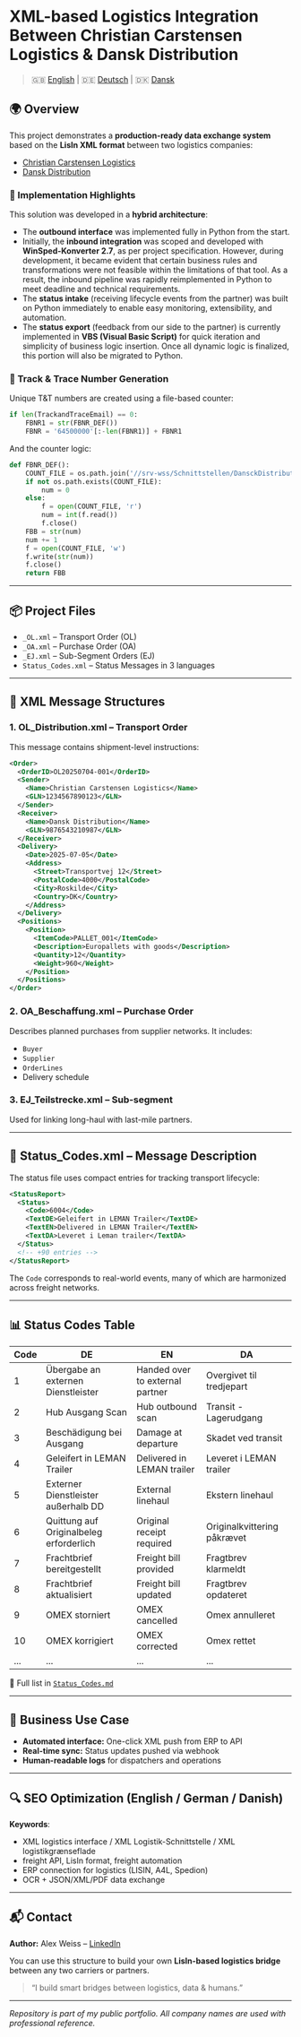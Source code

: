# XML-based Logistics Integration Between Christian Carstensen Logistics & Dansk Distribution

> 🇬🇧 [English](README.en.md) | 🇩🇪 [Deutsch](README.de.md) | 🇩🇰 [Dansk](README.da.md)

## 🌍 Overview

This project demonstrates a **production-ready data exchange system** based on the **LisIn XML format** between two logistics companies:

* [Christian Carstensen Logistics](https://www.carstensen.eu)
* [Dansk Distribution](https://www.danskdistribution.dk)

### 🧪 Implementation Highlights

This solution was developed in a **hybrid architecture**:

* The **outbound interface** was implemented fully in Python from the start.
* Initially, the **inbound integration** was scoped and developed with **WinSped-Konverter 2.7**, as per project specification. However, during development, it became evident that certain business rules and transformations were not feasible within the limitations of that tool. As a result, the inbound pipeline was rapidly reimplemented in Python to meet deadline and technical requirements.
* The **status intake** (receiving lifecycle events from the partner) was built on Python immediately to enable easy monitoring, extensibility, and automation.
* The **status export** (feedback from our side to the partner) is currently implemented in **VBS (Visual Basic Script)** for quick iteration and simplicity of business logic insertion. Once all dynamic logic is finalized, this portion will also be migrated to Python.

### 🔢 Track & Trace Number Generation

Unique T\&T numbers are created using a file-based counter:

```python
if len(TrackandTraceEmail) == 0:
    FBNR1 = str(FBNR_DEF())
    FBNR = '64500000'[:-len(FBNR1)] + FBNR1
```

And the counter logic:

```python
def FBNR_DEF():
    COUNT_FILE = os.path.join('//srv-wss/Schnittstellen/DansckDistribution/FBNR.COUNTER')
    if not os.path.exists(COUNT_FILE):
        num = 0
    else:
        f = open(COUNT_FILE, 'r')
        num = int(f.read())
        f.close()
    FBB = str(num)
    num += 1
    f = open(COUNT_FILE, 'w')
    f.write(str(num))
    f.close()
    return FBB
```

---

## 📦 Project Files

* `_OL.xml` – Transport Order (OL)
* `_OA.xml` – Purchase Order (OA)
* `_EJ.xml` – Sub-Segment Orders (EJ)
* `Status_Codes.xml` – Status Messages in 3 languages

---

## 🧠 XML Message Structures

### 1. OL\_Distribution.xml – Transport Order

This message contains shipment-level instructions:

```xml
<Order>
  <OrderID>OL20250704-001</OrderID>
  <Sender>
    <Name>Christian Carstensen Logistics</Name>
    <GLN>1234567890123</GLN>
  </Sender>
  <Receiver>
    <Name>Dansk Distribution</Name>
    <GLN>9876543210987</GLN>
  </Receiver>
  <Delivery>
    <Date>2025-07-05</Date>
    <Address>
      <Street>Transportvej 12</Street>
      <PostalCode>4000</PostalCode>
      <City>Roskilde</City>
      <Country>DK</Country>
    </Address>
  </Delivery>
  <Positions>
    <Position>
      <ItemCode>PALLET_001</ItemCode>
      <Description>Europallets with goods</Description>
      <Quantity>12</Quantity>
      <Weight>960</Weight>
    </Position>
  </Positions>
</Order>
```

### 2. OA\_Beschaffung.xml – Purchase Order

Describes planned purchases from supplier networks. It includes:

* `Buyer`
* `Supplier`
* `OrderLines`
* Delivery schedule

### 3. EJ\_Teilstrecke.xml – Sub-segment

Used for linking long-haul with last-mile partners.

---

## 📨 Status\_Codes.xml – Message Description

The status file uses compact entries for tracking transport lifecycle:

```xml
<StatusReport>
  <Status>
    <Code>6004</Code>
    <TextDE>Geleifert in LEMAN Trailer</TextDE>
    <TextEN>Delivered in LEMAN Trailer</TextEN>
    <TextDA>Leveret i Leman trailer</TextDA>
  </Status>
  <!-- +90 entries -->
</StatusReport>
```

The `Code` corresponds to real-world events, many of which are harmonized across freight networks.

---

## 📊 Status Codes Table

| Code | DE                                      | EN                              | DA                          |
| ---- | --------------------------------------- | ------------------------------- | --------------------------- |
| 1    | Übergabe an externen Dienstleister      | Handed over to external partner | Overgivet til tredjepart    |
| 2    | Hub Ausgang Scan                        | Hub outbound scan               | Transit - Lagerudgang       |
| 3    | Beschädigung bei Ausgang                | Damage at departure             | Skadet ved transit          |
| 4    | Geleifert in LEMAN Trailer              | Delivered in LEMAN trailer      | Leveret i LEMAN trailer     |
| 5    | Externer Dienstleister außerhalb DD     | External linehaul               | Ekstern linehaul            |
| 6    | Quittung auf Originalbeleg erforderlich | Original receipt required       | Originalkvittering påkrævet |
| 7    | Frachtbrief bereitgestellt              | Freight bill provided           | Fragtbrev klarmeldt         |
| 8    | Frachtbrief aktualisiert                | Freight bill updated            | Fragtbrev opdateret         |
| 9    | OMEX storniert                          | OMEX cancelled                  | Omex annulleret             |
| 10   | OMEX korrigiert                         | OMEX corrected                  | Omex rettet                 |
| ...  | ...                                     | ...                             | ...                         |

📄 Full list in [`Status_Codes.md`](./Status_Codes.md)

---

## 🎯 Business Use Case

* **Automated interface:** One-click XML push from ERP to API
* **Real-time sync:** Status updates pushed via webhook
* **Human-readable logs** for dispatchers and operations

---

## 🔍 SEO Optimization (English / German / Danish)

**Keywords**:

* XML logistics interface / XML Logistik-Schnittstelle / XML logistikgrænseflade
* freight API, LisIn format, freight automation
* ERP connection for logistics (LISIN, A4L, Spedion)
* OCR + JSON/XML/PDF data exchange

---

## 📬 Contact

**Author:** Alex Weiss – [LinkedIn](https://www.linkedin.com/in/alex-weiss-a6483417b)

You can use this structure to build your own **LisIn-based logistics bridge** between any two carriers or partners.

> “I build smart bridges between logistics, data & humans.”

---

*Repository is part of my public portfolio. All company names are used with professional reference.*
